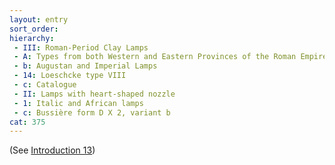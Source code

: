 ```yaml
---
layout: entry
sort_order:
hierarchy:
 - III: Roman-Period Clay Lamps
 - A: Types from both Western and Eastern Provinces of the Roman Empire
 - b: Augustan and Imperial Lamps
 - 14: Loeschcke type VIII
 - c: Catalogue
 - II: Lamps with heart-shaped nozzle
 - 1: Italic and African lamps
 - c: Bussière form D X 2, variant b
cat: 375
---
```


(See [Introduction 13](Introduction-13))
